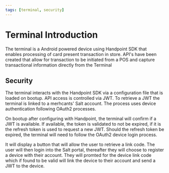 ```yaml
---
tags: [terminal, security]
---
```


# Terminal Introduction

The terminal is a Android powered device using Handpoint SDK that enables processing of card present transaction in store. API's have been created that allow for transaction to be initiated from a POS and capture transactional information directly from the Terminal

## Security
The terminal interacts with the Handpoint SDK via a configuration file that is loaded on bootup. API access is controlled via JWT. To retrieve a JWT the terminal is linked to a merhcants' Salt account. The process uses device authentication following OAuth2 processes.


On bootup after configuring with Handpoint, the terminal will confirm if a JWT is available. If available, the token is validated to not be expired, if it is the refresh token is used to request a new JWT. Should the refresh token be expired, the terminal will need to follow the OAuth2 device login process.

It will display a button that will allow the user to retrieve a link code. The user will then login into the Salt portal, thereafter they will choose to register a device with their account. They will promted for the device link code which if found to be valid will link the device to their account and send a JWT to the device.
